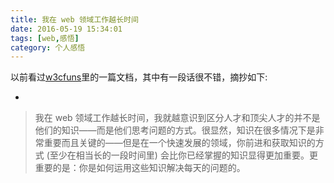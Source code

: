 ```yaml
---
title: 我在 web 领域工作越长时间
date: 2016-05-19 15:34:01
tags: [web,感悟]
category: 个人感悟
---
```

以前看过[w3cfuns](http://www.w3cfuns.com)里的一篇文档，其中有一段话很不错，摘抄如下:

+ <!-- more -->

>我在 web 领域工作越长时间，我就越意识到区分人才和顶尖人才的并不是他们的知识——而是他们思考问题的方式。很显然，知识在很多情况下是非常重要而且关键的——但是在一个快速发展的领域，你前进和获取知识的方式 (至少在相当长的一段时间里) 会比你已经掌握的知识显得更加重要。更重要的是：你是如何运用这些知识解决每天的问题的。